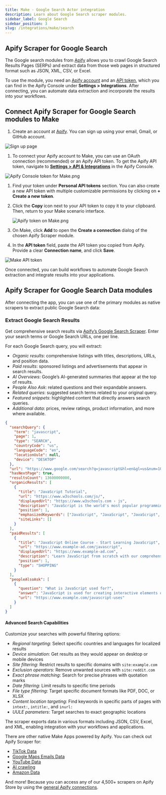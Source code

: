 ```yaml
---
title: Make - Google Search Actor integration
description: Learn about Google Search scraper modules.
sidebar_label: Google Search
sidebar_position: 3
slug: /integrations/make/search
---
```


## Apify Scraper for Google Search

The Google search modules from [Apify](https://apify.com) allows you to crawl Google Search Results Pages (SERPs) and extract data from those web pages in structured format such as JSON, XML, CSV, or Excel.

To use the module, you need an [Apify account](https://console.apify.com) and an [API token](https://docs.apify.com/platform/integrations/api#api-token), which you can find in the Apify Console under **Settings > Integrations**. After connecting, you can automate data extraction and incorporate the results into your workflows.

## Connect Apify Scraper for Google Search  modules to Make

1. Create an account at [Apify](https://console.apify.com/). You can sign up using your email, Gmail, or GitHub account.

![Sign up page](images/search/search-signup.png)

1. To connect your Apify account to Make, you can use an OAuth connection (recommended) or an Apify API token. To get the Apify API token, navigate to **[Settings > API & Integrations](https://console.apify.com/settings/integrations)** in the Apify Console.

![Apify Console token for Make.png](images/Apify_Console_token_for_Make.png)

1. Find your token under **Personal API tokens** section. You can also create a new API token with multiple customizable permissions by clicking on **+ Create a new token**.
1. Click the **Copy** icon next to your API token to copy it to your clipboard. Then, return to your Make scenario interface.

    ![Apify token on Make.png](images/Apify_token_on_Make.png)

1. On Make, click **Add** to open the **Create a connection** dialog of the chosen Apify Scraper module.
1. In the **API token** field, paste the API token you copied from Apify. Provide a clear **Connection name**, and click **Save**.

![Make API token](images/search/image%201.png)

Once connected, you can build workflows to automate Google Search extraction and integrate results into your applications.

## Apify Scraper for Google Search Data modules

After connecting the app, you can use one of the primary modules as native scrapers to extract public Google Search data:

### Extract Google Search Results

Get comprehensive search results via [Apify’s Google Search Scraper](https://apify.com/apify/google-search-scraper). Enter your search terms or Google Search URLs, one per line.

For each Google Search query, you will extract:

- _Organic results_: comprehensive listings with titles, descriptions, URLs, and position data.
- _Paid results_: sponsored listings and advertisements that appear in search results.
- _AI Overviews_: Google’s AI-generated summaries that appear at the top of results.
- _People Also Ask_: related questions and their expandable answers.
- _Related queries_: suggested search terms related to your original query.
- _Featured snippets_: highlighted content that directly answers search queries.
- _Additional data_: prices, review ratings, product information, and more where available.

```json title="Search results data, shortened sample"
{
  "searchQuery": {
    "term": "javascript",
    "page": 1,
    "type": "SEARCH",
    "countryCode": "us",
    "languageCode": "en",
    "locationUule": null,
    "device": "DESKTOP"
  },
  "url": "https://www.google.com/search?q=javascript&hl=en&gl=us&num=10",
  "hasNextPage": true,
  "resultsCount": 13600000000,
  "organicResults": [
    {
      "title": "JavaScript Tutorial",
      "url": "https://www.w3schools.com/js/",
      "displayedUrl": "https://www.w3schools.com › js",
      "description": "JavaScript is the world's most popular programming language. JavaScript is the programming language of the Web. JavaScript is easy to learn.",
      "position": 1,
      "emphasizedKeywords": ["JavaScript", "JavaScript", "JavaScript", "JavaScript"],
      "siteLinks": []
    }
  ],
  "paidResults": [
    {
      "title": "JavaScript Online Course - Start Learning JavaScript",
      "url": "https://www.example-ad.com/javascript",
      "displayedUrl": "https://www.example-ad.com",
      "description": "Learn JavaScript from scratch with our comprehensive online course. Start your coding journey today!",
      "position": 1,
      "type": "SHOPPING"
    }
  ],
  "peopleAlsoAsk": [
    {
      "question": "What is JavaScript used for?",
      "answer": "JavaScript is used for creating interactive elements on websites, browser games, frontend of web applications, mobile applications, and server applications...",
      "url": "https://www.example.com/javascript-uses"
    }
  ]
}
```

#### Advanced Search Capabilities

Customize your searches with powerful filtering options:

- _Regional targeting_: Select specific countries and languages for localized results
- _Device simulation_: Get results as they would appear on desktop or mobile devices
- _Site filtering_: Restrict results to specific domains with `site:example.com`
- _Exclusion operators_: Remove unwanted sources with `site:reddit.com`
- _Exact phrase matching_: Search for precise phrases with quotation marks
- _Date filtering_: Limit results to specific time periods
- _File type filtering_: Target specific document formats like PDF, DOC, or XLSX
- _Content location targeting_: Find keywords in specific parts of pages with `intext:`, `intitle:`, and `inurl:`
- _UULE parameters_: Target searches to exact geographic locations

The scraper exports data in various formats including JSON, CSV, Excel, and XML, enabling integration with your workflows and applications.

There are other native Make Apps powered by Apify. You can check out Apify Scraper for:

- [TikTok Data](/platform/integrations/make/tiktok)
- [Google Maps Emails Data](/platform/integrations/make/maps)
- [YouTube Data](/platform/integrations/make/youtube)
- [AI crawling](/platform/integrations/make/ai-crawling)
- [Amazon Data](/platform/integrations/make/amazon)

And more! Because you can access any of our 4,500+ scrapers on Apify Store by using the [general Apify connections](https://www.make.com/en/integrations/apify).

